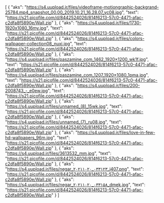 [
  {
    "aks": "https://s4.uupload.ir/files/videoframe-motiongraphic-backgrand-25784.mp4_snapshot_00.00_2019.10.21_16.28.07_yc08.jpg",
    "text": "https://s21.picofile.com/d/8442524026/814f6213-57c0-4471-afac-c2dfa8f5890e/Wall.zip"
  },
  {
    "aks": "https://s4.uupload.ir/files/1730-1920x1080_16my.jpg",
    "text": "https://s21.picofile.com/d/8442524026/814f6213-57c0-4471-afac-c2dfa8f5890e/Wall.zip"
  },
  {
    "aks": "https://s4.uupload.ir/files/colors-wallpaper-collection08_nuxi.jpg",
    "text": "https://s21.picofile.com/d/8442524026/814f6213-57c0-4471-afac-c2dfa8f5890e/Wall.zip"
  },
  {
    "aks": "https://s4.uupload.ir/files/paszamine_com_1462_1920×1200_wk1f.jpg",
    "text": "https://s21.picofile.com/d/8442524026/814f6213-57c0-4471-afac-c2dfa8f5890e/Wall.zip"
  },
  {
    "aks": "https://s4.uupload.ir/files/paszamine_com_1207_1920×1080_1pma.jpg",
    "text": "https://s21.picofile.com/d/8442524026/814f6213-57c0-4471-afac-c2dfa8f5890e/Wall.zip"
  },
  {
    "aks": "https://s4.uupload.ir/files/200-2008743_-_e0ew.jpg",
    "text": "https://s21.picofile.com/d/8442524026/814f6213-57c0-4471-afac-c2dfa8f5890e/Wall.zip"
  },
  {
    "aks": "https://s4.uupload.ir/files/unnamed_(8)_15wk.jpg",
    "text": "https://s21.picofile.com/d/8442524026/814f6213-57c0-4471-afac-c2dfa8f5890e/Wall.zip"
  },
  {
    "aks": "https://s4.uupload.ir/files/unnamed_(7)_ru08.jpg",
    "text": "https://s21.picofile.com/d/8442524026/814f6213-57c0-4471-afac-c2dfa8f5890e/Wall.zip"
  },
  {
    "aks": "https://s4.uupload.ir/files/love-in-few-hd-wallpapers_96m.jpg",
    "text": "https://s21.picofile.com/d/8442524026/814f6213-57c0-4471-afac-c2dfa8f5890e/Wall.zip"
  },
  {
    "aks": "https://s4.uupload.ir/files/3613532_mm.jpg",
    "text": "https://s21.picofile.com/d/8442524026/814f6213-57c0-4471-afac-c2dfa8f5890e/Wall.zip"
  },
  {
    "aks": "https://s4.uupload.ir/files/negar_۲۰۲۱۱۰۲۰_۰۳۳۱۲۳_j407.png",
    "text": "https://s21.picofile.com/d/8442524026/814f6213-57c0-4471-afac-c2dfa8f5890e/Wall.zip"
  },
  {
    "aks": "https://s4.uupload.ir/files/negar_۲۰۲۱۱۰۲۰_۰۳۳۱۵۸_dmek.jpg",
    "text": "https://s21.picofile.com/d/8442524026/814f6213-57c0-4471-afac-c2dfa8f5890e/Wall.zip"
  }
]
